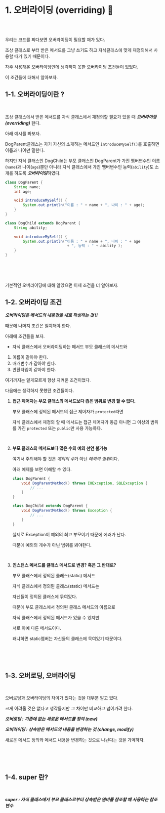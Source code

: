 
# 1. 오버라이딩 (overriding) 🚀

<br>
<br>

우리는 코드를 짜다보면 오버라이딩이 필요할 때가 있다.

조상 클래스로 부터 받은 메서드를 그냥 쓰기도 하고 자식클래스에 맞게 재정의해서 사용할 때가 있기 때문이다.

자주 사용해온 오버라이딩인데 생각하지 못한 오버라이딩 조건들이 있었다.

이 조건들에 대해서 알아보자.

## 1-1. 오버라이딩이란 ?

<br>

조상 클래스에서 받은 메서드를 자식 클래스에서 재정의할 필요가 있을 때 ***오버라이딩 (overriding)*** 한다.

아래 예시를 봐보자.

DogParent클래스는 자기 자신의 소개하는 메서드인 `introduceMySelf()`를 호출하면 이름과 나이만 말한다.

하지만 자식 클래스인 DogChild는 부모 클래스인 DogParent가 가진 멤버변수인 이름(`name`)과 나이(`age`)뿐만 아니라 자식 클래스에서 가진 멤버변수인 능력(`ability`)도 소개를 하도록 ***오버라이딩***하였다.

```java
class DogParent {
    String name;
    int age;

    void introduceMySelf() {
        System.out.println("이름 : " + name + ", 나이 : " + age);
    }
}

class DogChild extends DogParent {
    String ability;

    void introduceMySelf() {
        System.out.println("이름 : " + name + ", 나이 : " + age 
                            + ", 능력 : " + ability );
    }
}
```

<br>
<br>
<br>

기본적인 오버라이딩에 대해 알았으면 이제 조건을 더 알아보자.

## 1-2. 오버라이딩 조건

***오버라이딩은 메서드의 내용만을 새로 작성하는 것 !!***

때문에 나머지 조건은 일치해야 한다. 

아래에 조건들을 보자.

- 자식 클래스에서 오버라이딩하는 메서드 부모 클래스의 메서드와
1. 이름이 같아야 한다.
2. 매개변수가 같아야 한다.
3. 반환타입이 같아야 한다.

여기까지는 알게모르게 항상 지켜온 조건이었다.

다음에는 생각하지 못했던 조건들이다.

1. **접근 제어자는 부모 클래스의 메서드보다 좁은 범위로 변경 할 수 없다.**

    부모 클래스에 정의된 메서드의 접근 제어자가 `protected`라면

    자식 클래스에서 재정의 할 때 메서드는 접근 제어자가 동급 아니면 그 이상의 범위를 가진 `protected` 또는 `public`만 사용 가능하다.

    <br>

2. **부모 클래스의 메서드보다 많은 수의 예외 선언 불가능**

    여기서 주의해야 할 것은 *예외의 수*가 아닌 *예외의 범위*이다.

    아래 예제를 보면 이해할 수 있다.

    ```java
    class DogParent {
        void DogParentMethod() throws IOException, SQLException {
            // ...
        }
    }

    class DogChild extends DogParent {
        void DogParentMethod() throws Exception {
            // ...
        }
    }
    ```
    실제로 Exception이 예외의 최고 부모이기 때문에 에러가 난다.

    때문에 예외의 개수가 아닌 범위를 봐야한다.

    <br>

3. **인스턴스 메서드를 클래스 메서드로 변경? 혹은 그 반대로?**

    부모 클래스에서 정의된 클래스(static) 메서드

    자식 클래스에서 정의된 클래스(static) 메서드는

    자신들이 정의된 클래스에 묶여있다.

    때문에 부모 클래스에서 정의된 클래스 메서드의 이름으로
    
    자식 클래스에서 정의된 메서드가 있을 수 있지만

    서로 아예 다른 메서드이다.

    왜냐하면 static멤버는 자신들의 클래스에 묵여있기 때문이다.

<br>
<br>
<br>

## 1-3. 오버로딩, 오버라이딩

<br>

오버로딩과 오버라이딩의 차이가 있다는 것을 대부분 알고 있다.

크게 어려울 것은 없다고 생각들지만 그 차이만 비교하고 넘어가려 한다.

***오버로딩 : 기존에 없는 새로운 메서드를 정의 (new)***

***오버라이딩 : 상속받은 메서드의 내용을 변경하는 것 (change, modify)***

새로운 메서드 정의와 메서드 내용을 변경하는 것으로 나뉜다는 것을 기억하자.

<br>
<br>
<br>

## 1-4. super 란?

<br>

***super : 자식 클래스에서 부모 클래스로부터 상속받은 멤버를 참조할 때 사용하는 참조변수***

<br>